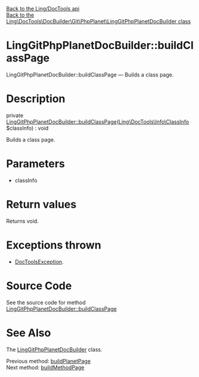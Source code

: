 [Back to the Ling/DocTools api](https://github.com/lingtalfi/DocTools/blob/master/doc/api/Ling/DocTools.md)<br>
[Back to the Ling\DocTools\DocBuilder\Git\PhpPlanet\LingGitPhpPlanetDocBuilder class](https://github.com/lingtalfi/DocTools/blob/master/doc/api/Ling/DocTools/DocBuilder/Git/PhpPlanet/LingGitPhpPlanetDocBuilder.md)


LingGitPhpPlanetDocBuilder::buildClassPage
================



LingGitPhpPlanetDocBuilder::buildClassPage — Builds a class page.




Description
================


private [LingGitPhpPlanetDocBuilder::buildClassPage](https://github.com/lingtalfi/DocTools/blob/master/doc/api/Ling/DocTools/DocBuilder/Git/PhpPlanet/LingGitPhpPlanetDocBuilder/buildClassPage.md)([Ling\DocTools\Info\ClassInfo](https://github.com/lingtalfi/DocTools/blob/master/doc/api/Ling/DocTools/Info/ClassInfo.md) $classInfo) : void




Builds a class page.




Parameters
================


- classInfo

    


Return values
================

Returns void.


Exceptions thrown
================

- [DocToolsException](https://github.com/lingtalfi/DocTools/blob/master/doc/api/Ling/DocTools/Exception/DocToolsException.md).&nbsp;







Source Code
===========
See the source code for method [LingGitPhpPlanetDocBuilder::buildClassPage](https://github.com/lingtalfi/DocTools/blob/master/DocBuilder/Git/PhpPlanet/LingGitPhpPlanetDocBuilder.php#L399-L458)


See Also
================

The [LingGitPhpPlanetDocBuilder](https://github.com/lingtalfi/DocTools/blob/master/doc/api/Ling/DocTools/DocBuilder/Git/PhpPlanet/LingGitPhpPlanetDocBuilder.md) class.

Previous method: [buildPlanetPage](https://github.com/lingtalfi/DocTools/blob/master/doc/api/Ling/DocTools/DocBuilder/Git/PhpPlanet/LingGitPhpPlanetDocBuilder/buildPlanetPage.md)<br>Next method: [buildMethodPage](https://github.com/lingtalfi/DocTools/blob/master/doc/api/Ling/DocTools/DocBuilder/Git/PhpPlanet/LingGitPhpPlanetDocBuilder/buildMethodPage.md)<br>

